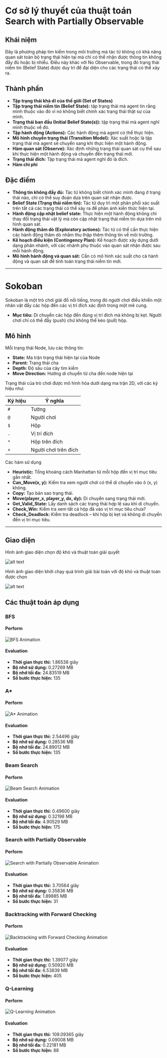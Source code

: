 # Cơ sở lý thuyết của thuật toán Search with Partially Observable

## Khái niệm

Đây là phương pháp tìm kiếm trong môi trường mà tác tử không có khả năng quan sát toàn bộ trạng thái hiện tại mà chỉ có thể nhận được thông tin không đầy đủ hoặc bị nhiễu. Điều này khác với No Observable, trong đó trạng thái niềm tin (Belief State) được duy trì để đại diện cho các trạng thái có thể xảy ra.

## Thành phần

- **Tập trạng thái khả dĩ của thế giới (Set of States)**
- **Tập trạng thái niềm tin (Belief State):** tập trạng thái mà agent tin rằng mình thuộc vào đó vì nó không biết chính xác trạng thái thật sự của mình.
- **Trạng thái ban đầu (Initial Belief State(s)):** tập trạng thái mà agent nghĩ mình thuộc về đó.
- **Tập hành động (Actions):** Các hành động mà agent có thể thực hiện.
- **Mô hình chuyển trạng thái (Transition Model):** Xác suất hoặc là tập trạng thái mà agent sẽ chuyển sang khi thực hiện một hành động.
- **Hàm quan sát (Observe):** Xác định những trạng thái quan sát cụ thể sau khi thực hiện một hành động và chuyển đến trạng thái mới.
- **Trạng thái đích:** Tập trạng thái mà agent nghĩ đó là đích.
- **Hàm chi phí**

## Đặc điểm

- **Thông tin không đầy đủ:** Tác tử không biết chính xác mình đang ở trạng thái nào, chỉ có thể suy đoán dựa trên quan sát nhận được.
- **Belief State (Trạng thái niềm tin):** Tác tử duy trì một phân phối xác suất trên tất cả các trạng thái có thể xảy ra để phản ánh kiến thức hiện tại.
- **Hành động cập nhật belief state:** Thực hiện một hành động không chỉ thay đổi trạng thái vật lý mà còn cập nhật trạng thái niềm tin dựa trên mô hình quan sát.
- **Hành động thăm dò (Exploratory actions):** Tác tử có thể cần thực hiện các hành động thăm dò nhằm thu thập thêm thông tin về môi trường.
- **Kế hoạch điều kiện (Contingency Plan):** Kế hoạch được xây dựng dưới dạng phân nhánh, với các nhánh phụ thuộc vào quan sát nhận được sau mỗi hành động.
- **Mô hình hành động và quan sát:** Cần có mô hình xác suất cho cả hành động và quan sát để tính toán trạng thái niềm tin mới.

---

# Sokoban

Sokoban là một trò chơi giải đố nổi tiếng, trong đó người chơi điều khiển một nhân vật đẩy các hộp đến các vị trí đích xác định trong một mê cung.

- **Mục tiêu:** Di chuyển các hộp đến đúng vị trí đích mà không bị kẹt. Người chơi chỉ có thể đẩy (push) chứ không thể kéo (pull) hộp.

## Mô hình

Mỗi trạng thái Node, lưu các thông tin:

- **State:** Ma trận trạng thái hiện tại của Node
- **Parent:** Trạng thái cha
- **Depth:** Độ sâu của cây tìm kiếm
- **Move Direction:** Hướng di chuyển từ cha đến node hiện tại

Trạng thái của trò chơi được mô hình hóa dưới dạng ma trận 2D, với các ký hiệu như:

| Ký hiệu | Ý nghĩa              |
|--------|----------------------|
| `#`    | Tường                |
| `@`    | Người chơi           |
| `$`    | Hộp                  |
| `.`    | Vị trí đích          |
| `*`    | Hộp trên đích        |
| `+`    | Người chơi trên đích |

Các hàm sử dụng

- **Heuristic:** Tổng khoảng cách Manhattan từ mỗi hộp đến vị trí mục tiêu gần nhất.
- **Can_Move(x, y):** Kiểm tra xem người chơi có thể di chuyển vào ô (x, y) không.
- **Copy:** Tạo bản sao trạng thái.
- **Move(player_x, player_y, dx, dy):** Di chuyển sang trạng thái mới.
- **Get_Valid_State:** Lấy danh sách các trạng thái hợp lệ sau khi di chuyển.
- **Check_Win:** Kiểm tra xem tất cả hộp đã vào vị trí mục tiêu chưa?
- **Check_Deadlock:** Kiểm tra deadlock – khi hộp bị kẹt và không di chuyển đến vị trí mục tiêu.

---

## Giao diện

Hình ảnh giao diện chọn độ khó và thuật toán giải quyết

![alt text](images/image.png)

Hình ảnh giao diện khởi chạy quá trình giải bài toán với độ khó và thuật toán được chọn

![alt text](images/image-1.png)

## Các thuật toán áp dụng

### BFS

#### Perform

![BFS Animation](images/BFS.gif)

#### Evaluation

- **Thời gian thực thi:** 1.86538 giây  
- **Bộ nhớ sử dụng:** 0.27269 MB  
- **Bộ nhớ tối đa:** 24.83519 MB  
- **Số bước thực hiện:** 135  

### A*

#### Perform

![A* Animation](images/A_Star.gif)

#### Evaluation

- **Thời gian thực thi:** 2.54496 giây  
- **Bộ nhớ sử dụng:** 0.28536 MB  
- **Bộ nhớ tối đa:** 24.89012 MB  
- **Số bước thực hiện:** 135  

### Beam Search

#### Perform

![Beam Search Animation](images/BeamSearch.gif)

#### Evaluation

- **Thời gian thực thi:** 0.49600 giây  
- **Bộ nhớ sử dụng:** 0.32198 MB  
- **Bộ nhớ tối đa:** 4.90529 MB  
- **Số bước thực hiện:** 175  

### Search with Partially Observable

#### Perform

![Search with Partially Observable Animation](images/SearchwithPartiallyObservable.gif)

#### Evaluation

- **Thời gian thực thi:** 3.70564 giây  
- **Bộ nhớ sử dụng:** 0.35836 MB  
- **Bộ nhớ tối đa:** 1.89885 MB  
- **Số bước thực hiện:** 31  

### Backtracking with Forward Checking

#### Perform

![Backtracking with Forward Checking Animation](images/BackTracking.gif)

#### Evaluation

- **Thời gian thực thi:** 1.39077 giây  
- **Bộ nhớ sử dụng:** 0.50920 MB  
- **Bộ nhớ tối đa:** 6.53839 MB  
- **Số bước thực hiện:** 405  

### Q-Learning

#### Perform

![Q-Learning Animation](images/QLearning.gif)

#### Evaluation

- **Thời gian thực thi:** 109.09365 giây  
- **Bộ nhớ sử dụng:** 0.09008 MB  
- **Bộ nhớ tối đa:** 0.22181 MB  
- **Số bước thực hiện:** 88  
